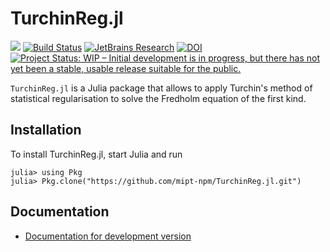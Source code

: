 # TurchinReg.jl
[![](https://img.shields.io/badge/docs-dev-blue.svg)](https://mipt-npm.github.io/TurchinReg.jl/dev/)
[![Build Status](https://travis-ci.com/mipt-npm/TurchinReg.jl.svg?branch=master)](https://travis-ci.com/mipt-npm/TurchinReg.jl)
[![JetBrains Research](https://jb.gg/badges/research.svg)](https://confluence.jetbrains.com/display/ALL/JetBrains+on+GitHub)
[![DOI](https://zenodo.org/badge/197160198.svg)](https://zenodo.org/badge/latestdoi/197160198)
[![Project Status: WIP – Initial development is in progress, but there has not yet been a stable, usable release suitable for the public.](https://www.repostatus.org/badges/latest/wip.svg)](https://www.repostatus.org/#wip)

`TurchinReg.jl` is a Julia package that allows to apply Turchin's method of statistical regularisation to solve the Fredholm equation of the first kind.

## Installation
To install TurchinReg.jl, start Julia and run
```
julia> using Pkg
julia> Pkg.clone("https://github.com/mipt-npm/TurchinReg.jl.git")
```

## Documentation

* [Documentation for development version](https://mipt-npm.github.io/TurchinReg.jl/dev/)
